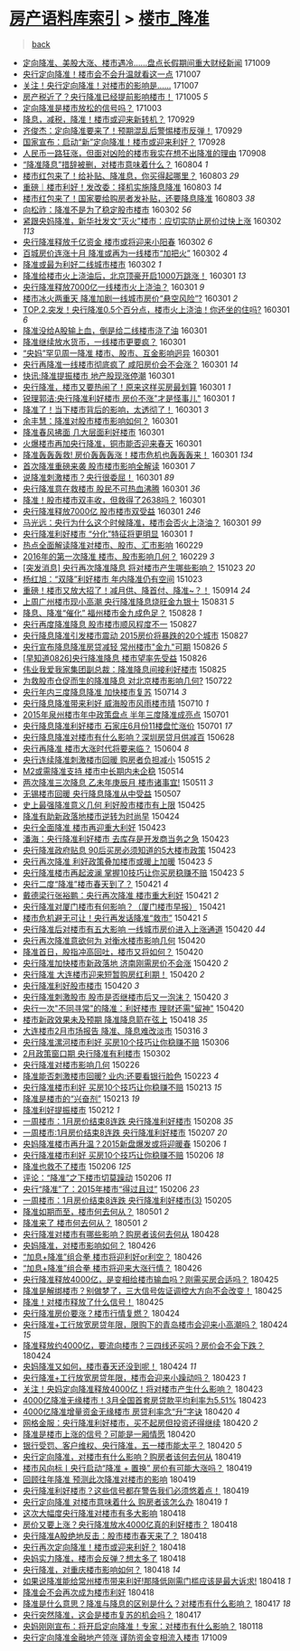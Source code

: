 [房产语料库索引](../../README.md)  > [楼市_降准](楼市_降准.md)
====
> [back](../README.md)

- [定向降准、美股大涨、楼市遇冷……盘点长假期间重大财经新闻](http://jkwz.applinzi.com/ittc/7022444795484701713.html#%E5%AE%9A%E5%90%91%E9%99%8D%E5%87%86%E3%80%81%E7%BE%8E%E8%82%A1%E5%A4%A7%E6%B6%A8%E3%80%81%E6%A5%BC%E5%B8%82%E9%81%87%E5%86%B7%E2%80%A6%E2%80%A6%E7%9B%98%E7%82%B9%E9%95%BF%E5%81%87%E6%9C%9F%E9%97%B4%E9%87%8D%E5%A4%A7%E8%B4%A2%E7%BB%8F%E6%96%B0%E9%97%BB) 171009  
- [央行定向降准！楼市会不会升温就看这一点](http://jkwz.applinzi.com/ittc/7021733060993877009.html#%E5%A4%AE%E8%A1%8C%E5%AE%9A%E5%90%91%E9%99%8D%E5%87%86%EF%BC%81%E6%A5%BC%E5%B8%82%E4%BC%9A%E4%B8%8D%E4%BC%9A%E5%8D%87%E6%B8%A9%E5%B0%B1%E7%9C%8B%E8%BF%99%E4%B8%80%E7%82%B9) 171007  
- [关注！央行定向降准！对楼市的影响是……](http://jkwz.applinzi.com/ittc/7021709128609825809.html#%E5%85%B3%E6%B3%A8%EF%BC%81%E5%A4%AE%E8%A1%8C%E5%AE%9A%E5%90%91%E9%99%8D%E5%87%86%EF%BC%81%E5%AF%B9%E6%A5%BC%E5%B8%82%E7%9A%84%E5%BD%B1%E5%93%8D%E6%98%AF%E2%80%A6%E2%80%A6) 171007  
- [房产税近了？央行降准已经提前影响楼市！](http://jkwz.applinzi.com/ittc/7020864317820503056.html#%E6%88%BF%E4%BA%A7%E7%A8%8E%E8%BF%91%E4%BA%86%EF%BC%9F%E5%A4%AE%E8%A1%8C%E9%99%8D%E5%87%86%E5%B7%B2%E7%BB%8F%E6%8F%90%E5%89%8D%E5%BD%B1%E5%93%8D%E6%A5%BC%E5%B8%82%EF%BC%81) 171005 *5* 
- [定向降准是楼市放松的信号吗？](http://jkwz.applinzi.com/ittc/7020003332503110672.html#%E5%AE%9A%E5%90%91%E9%99%8D%E5%87%86%E6%98%AF%E6%A5%BC%E5%B8%82%E6%94%BE%E6%9D%BE%E7%9A%84%E4%BF%A1%E5%8F%B7%E5%90%97%EF%BC%9F) 171003  
- [降息，减税，降准！楼市或迎来新转机？](http://jkwz.applinzi.com/ittc/7018707842041906193.html#%E9%99%8D%E6%81%AF%EF%BC%8C%E5%87%8F%E7%A8%8E%EF%BC%8C%E9%99%8D%E5%87%86%EF%BC%81%E6%A5%BC%E5%B8%82%E6%88%96%E8%BF%8E%E6%9D%A5%E6%96%B0%E8%BD%AC%E6%9C%BA%EF%BC%9F) 170929  
- [齐俊杰：定向降准要来了！预期混乱后警惕楼市反弹！](http://jkwz.applinzi.com/ittc/7018662880310985744.html#%E9%BD%90%E4%BF%8A%E6%9D%B0%EF%BC%9A%E5%AE%9A%E5%90%91%E9%99%8D%E5%87%86%E8%A6%81%E6%9D%A5%E4%BA%86%EF%BC%81%E9%A2%84%E6%9C%9F%E6%B7%B7%E4%B9%B1%E5%90%8E%E8%AD%A6%E6%83%95%E6%A5%BC%E5%B8%82%E5%8F%8D%E5%BC%B9%EF%BC%81) 170929  
- [国家宣布：启动“新”定向降准！楼市或迎来利好？](http://jkwz.applinzi.com/ittc/7018471317236614161.html#%E5%9B%BD%E5%AE%B6%E5%AE%A3%E5%B8%83%EF%BC%9A%E5%90%AF%E5%8A%A8%E2%80%9C%E6%96%B0%E2%80%9D%E5%AE%9A%E5%90%91%E9%99%8D%E5%87%86%EF%BC%81%E6%A5%BC%E5%B8%82%E6%88%96%E8%BF%8E%E6%9D%A5%E5%88%A9%E5%A5%BD%EF%BC%9F) 170928  
- [人民币一路狂涨，但面对凶险的楼市我实在想不出降准的理由](http://jkwz.applinzi.com/ittc/7010752842397385488.html#%E4%BA%BA%E6%B0%91%E5%B8%81%E4%B8%80%E8%B7%AF%E7%8B%82%E6%B6%A8%EF%BC%8C%E4%BD%86%E9%9D%A2%E5%AF%B9%E5%87%B6%E9%99%A9%E7%9A%84%E6%A5%BC%E5%B8%82%E6%88%91%E5%AE%9E%E5%9C%A8%E6%83%B3%E4%B8%8D%E5%87%BA%E9%99%8D%E5%87%86%E7%9A%84%E7%90%86%E7%94%B1) 170908  
- [“降准降息”措辞被删，对楼市意味着什么？](http://jkwz.applinzi.com/ittc/6862564082460394501.html#%E2%80%9C%E9%99%8D%E5%87%86%E9%99%8D%E6%81%AF%E2%80%9D%E6%8E%AA%E8%BE%9E%E8%A2%AB%E5%88%A0%EF%BC%8C%E5%AF%B9%E6%A5%BC%E5%B8%82%E6%84%8F%E5%91%B3%E7%9D%80%E4%BB%80%E4%B9%88%EF%BC%9F) 160804 *1* 
- [楼市红包来了！给补贴、降准息，你买得起哪里？](http://jkwz.applinzi.com/ittc/6862178020160439301.html#%E6%A5%BC%E5%B8%82%E7%BA%A2%E5%8C%85%E6%9D%A5%E4%BA%86%EF%BC%81%E7%BB%99%E8%A1%A5%E8%B4%B4%E3%80%81%E9%99%8D%E5%87%86%E6%81%AF%EF%BC%8C%E4%BD%A0%E4%B9%B0%E5%BE%97%E8%B5%B7%E5%93%AA%E9%87%8C%EF%BC%9F) 160803 *29* 
- [重磅｜楼市利好！发改委：择机实施降息降准](http://jkwz.applinzi.com/ittc/6862118018662007813.html#%E9%87%8D%E7%A3%85%EF%BD%9C%E6%A5%BC%E5%B8%82%E5%88%A9%E5%A5%BD%EF%BC%81%E5%8F%91%E6%94%B9%E5%A7%94%EF%BC%9A%E6%8B%A9%E6%9C%BA%E5%AE%9E%E6%96%BD%E9%99%8D%E6%81%AF%E9%99%8D%E5%87%86) 160803 *14* 
- [楼市红包来了！国家要给购房者发补贴，还要降息降准](http://jkwz.applinzi.com/ittc/6862094230222275588.html#%E6%A5%BC%E5%B8%82%E7%BA%A2%E5%8C%85%E6%9D%A5%E4%BA%86%EF%BC%81%E5%9B%BD%E5%AE%B6%E8%A6%81%E7%BB%99%E8%B4%AD%E6%88%BF%E8%80%85%E5%8F%91%E8%A1%A5%E8%B4%B4%EF%BC%8C%E8%BF%98%E8%A6%81%E9%99%8D%E6%81%AF%E9%99%8D%E5%87%86) 160803 *38* 
- [向松祚：降准不是为了稳定股市楼市](http://jkwz.applinzi.com/ittc/6805106455728358404.html#%E5%90%91%E6%9D%BE%E7%A5%9A%EF%BC%9A%E9%99%8D%E5%87%86%E4%B8%8D%E6%98%AF%E4%B8%BA%E4%BA%86%E7%A8%B3%E5%AE%9A%E8%82%A1%E5%B8%82%E6%A5%BC%E5%B8%82) 160302 *56* 
- [紧跟央妈降准，新华社发文“灭火”楼市：应切实防止房价过快上涨](http://jkwz.applinzi.com/ittc/6805023393170588676.html#%E7%B4%A7%E8%B7%9F%E5%A4%AE%E5%A6%88%E9%99%8D%E5%87%86%EF%BC%8C%E6%96%B0%E5%8D%8E%E7%A4%BE%E5%8F%91%E6%96%87%E2%80%9C%E7%81%AD%E7%81%AB%E2%80%9D%E6%A5%BC%E5%B8%82%EF%BC%9A%E5%BA%94%E5%88%87%E5%AE%9E%E9%98%B2%E6%AD%A2%E6%88%BF%E4%BB%B7%E8%BF%87%E5%BF%AB%E4%B8%8A%E6%B6%A8) 160302 *113* 
- [央行降准释放千亿资金 楼市或将迎来小阳春](http://jkwz.applinzi.com/ittc/6804927107335455748.html#%E5%A4%AE%E8%A1%8C%E9%99%8D%E5%87%86%E9%87%8A%E6%94%BE%E5%8D%83%E4%BA%BF%E8%B5%84%E9%87%91+%E6%A5%BC%E5%B8%82%E6%88%96%E5%B0%86%E8%BF%8E%E6%9D%A5%E5%B0%8F%E9%98%B3%E6%98%A5) 160302 *6* 
- [百城房价连涨十月 降准或再为一线楼市“加把火”](http://jkwz.applinzi.com/ittc/6804899943466664965.html#%E7%99%BE%E5%9F%8E%E6%88%BF%E4%BB%B7%E8%BF%9E%E6%B6%A8%E5%8D%81%E6%9C%88+%E9%99%8D%E5%87%86%E6%88%96%E5%86%8D%E4%B8%BA%E4%B8%80%E7%BA%BF%E6%A5%BC%E5%B8%82%E2%80%9C%E5%8A%A0%E6%8A%8A%E7%81%AB%E2%80%9D) 160302 *4* 
- [降准或最为利好二线城市楼市](http://jkwz.applinzi.com/ittc/6804851775840453636.html#%E9%99%8D%E5%87%86%E6%88%96%E6%9C%80%E4%B8%BA%E5%88%A9%E5%A5%BD%E4%BA%8C%E7%BA%BF%E5%9F%8E%E5%B8%82%E6%A5%BC%E5%B8%82) 160302 *1* 
- [降准给楼市火上浇油后，北京顶豪开启1000万跳涨！](http://jkwz.applinzi.com/ittc/6804749180773860357.html#%E9%99%8D%E5%87%86%E7%BB%99%E6%A5%BC%E5%B8%82%E7%81%AB%E4%B8%8A%E6%B5%87%E6%B2%B9%E5%90%8E%EF%BC%8C%E5%8C%97%E4%BA%AC%E9%A1%B6%E8%B1%AA%E5%BC%80%E5%90%AF1000%E4%B8%87%E8%B7%B3%E6%B6%A8%EF%BC%81) 160301 *13* 
- [央行降准释放7000亿一线楼市火上浇油？](http://jkwz.applinzi.com/ittc/6804696723742000133.html#%E5%A4%AE%E8%A1%8C%E9%99%8D%E5%87%86%E9%87%8A%E6%94%BE7000%E4%BA%BF%E4%B8%80%E7%BA%BF%E6%A5%BC%E5%B8%82%E7%81%AB%E4%B8%8A%E6%B5%87%E6%B2%B9%EF%BC%9F) 160301 *9* 
- [楼市冰火两重天 降准加剧一线城市房价“悬空风险”?](http://jkwz.applinzi.com/ittc/6804669786336265221.html#%E6%A5%BC%E5%B8%82%E5%86%B0%E7%81%AB%E4%B8%A4%E9%87%8D%E5%A4%A9+%E9%99%8D%E5%87%86%E5%8A%A0%E5%89%A7%E4%B8%80%E7%BA%BF%E5%9F%8E%E5%B8%82%E6%88%BF%E4%BB%B7%E2%80%9C%E6%82%AC%E7%A9%BA%E9%A3%8E%E9%99%A9%E2%80%9D%3F) 160301 *2* 
- [TOP.2.突发！央行降准0.5个百分点，楼市火上浇油！你还坐的住吗?](http://jkwz.applinzi.com/ittc/6804666900437009412.html#TOP.2.%E7%AA%81%E5%8F%91%EF%BC%81%E5%A4%AE%E8%A1%8C%E9%99%8D%E5%87%860.5%E4%B8%AA%E7%99%BE%E5%88%86%E7%82%B9%EF%BC%8C%E6%A5%BC%E5%B8%82%E7%81%AB%E4%B8%8A%E6%B5%87%E6%B2%B9%EF%BC%81%E4%BD%A0%E8%BF%98%E5%9D%90%E7%9A%84%E4%BD%8F%E5%90%97%3F) 160301 *6* 
- [降准没给A股输上血，倒是给二线楼市浇了油](http://jkwz.applinzi.com/ittc/6804644958283760644.html#%E9%99%8D%E5%87%86%E6%B2%A1%E7%BB%99A%E8%82%A1%E8%BE%93%E4%B8%8A%E8%A1%80%EF%BC%8C%E5%80%92%E6%98%AF%E7%BB%99%E4%BA%8C%E7%BA%BF%E6%A5%BC%E5%B8%82%E6%B5%87%E4%BA%86%E6%B2%B9) 160301  
- [降准继续放水货币，一线楼市更要疯？](http://jkwz.applinzi.com/ittc/6804635757226492933.html#%E9%99%8D%E5%87%86%E7%BB%A7%E7%BB%AD%E6%94%BE%E6%B0%B4%E8%B4%A7%E5%B8%81%EF%BC%8C%E4%B8%80%E7%BA%BF%E6%A5%BC%E5%B8%82%E6%9B%B4%E8%A6%81%E7%96%AF%EF%BC%9F) 160301  
- [“央妈”罕见周一降准  楼市、股市、互金影响迥异](http://jkwz.applinzi.com/ittc/6804614739841778692.html#%E2%80%9C%E5%A4%AE%E5%A6%88%E2%80%9D%E7%BD%95%E8%A7%81%E5%91%A8%E4%B8%80%E9%99%8D%E5%87%86++%E6%A5%BC%E5%B8%82%E3%80%81%E8%82%A1%E5%B8%82%E3%80%81%E4%BA%92%E9%87%91%E5%BD%B1%E5%93%8D%E8%BF%A5%E5%BC%82) 160301  
- [央行再降准一线楼市彻底疯了 咸阳房价会不会涨？](http://jkwz.applinzi.com/ittc/6804595228224783365.html#%E5%A4%AE%E8%A1%8C%E5%86%8D%E9%99%8D%E5%87%86%E4%B8%80%E7%BA%BF%E6%A5%BC%E5%B8%82%E5%BD%BB%E5%BA%95%E7%96%AF%E4%BA%86+%E5%92%B8%E9%98%B3%E6%88%BF%E4%BB%B7%E4%BC%9A%E4%B8%8D%E4%BC%9A%E6%B6%A8%EF%BC%9F) 160301 *14* 
- [快讯:降准提振楼市 地产股现涨停潮](http://jkwz.applinzi.com/ittc/6804590533800363013.html#%E5%BF%AB%E8%AE%AF%3A%E9%99%8D%E5%87%86%E6%8F%90%E6%8C%AF%E6%A5%BC%E5%B8%82+%E5%9C%B0%E4%BA%A7%E8%82%A1%E7%8E%B0%E6%B6%A8%E5%81%9C%E6%BD%AE) 160301  
- [央行降准，楼市又要热闹了！原来这样买房最划算](http://jkwz.applinzi.com/ittc/6804581521981703173.html#%E5%A4%AE%E8%A1%8C%E9%99%8D%E5%87%86%EF%BC%8C%E6%A5%BC%E5%B8%82%E5%8F%88%E8%A6%81%E7%83%AD%E9%97%B9%E4%BA%86%EF%BC%81%E5%8E%9F%E6%9D%A5%E8%BF%99%E6%A0%B7%E4%B9%B0%E6%88%BF%E6%9C%80%E5%88%92%E7%AE%97) 160301 *1* 
- [锐理郭洁:央行降准利好楼市 房价不涨&quot;才是怪事儿&quot;](http://jkwz.applinzi.com/ittc/6804567162299614212.html#%E9%94%90%E7%90%86%E9%83%AD%E6%B4%81%3A%E5%A4%AE%E8%A1%8C%E9%99%8D%E5%87%86%E5%88%A9%E5%A5%BD%E6%A5%BC%E5%B8%82+%E6%88%BF%E4%BB%B7%E4%B8%8D%E6%B6%A8%26quot%3B%E6%89%8D%E6%98%AF%E6%80%AA%E4%BA%8B%E5%84%BF%26quot%3B) 160301 *1* 
- [降准了！当下楼市背后的影响，太透彻了！](http://jkwz.applinzi.com/ittc/6804566755968025604.html#%E9%99%8D%E5%87%86%E4%BA%86%EF%BC%81%E5%BD%93%E4%B8%8B%E6%A5%BC%E5%B8%82%E8%83%8C%E5%90%8E%E7%9A%84%E5%BD%B1%E5%93%8D%EF%BC%8C%E5%A4%AA%E9%80%8F%E5%BD%BB%E4%BA%86%EF%BC%81) 160301 *3* 
- [余丰慧：降准对股市楼市影响如何？](http://jkwz.applinzi.com/ittc/6804559831469917189.html#%E4%BD%99%E4%B8%B0%E6%85%A7%EF%BC%9A%E9%99%8D%E5%87%86%E5%AF%B9%E8%82%A1%E5%B8%82%E6%A5%BC%E5%B8%82%E5%BD%B1%E5%93%8D%E5%A6%82%E4%BD%95%EF%BC%9F) 160301  
- [降准春风拂面 几大层面利好楼市](http://jkwz.applinzi.com/ittc/6804560350619894788.html#%E9%99%8D%E5%87%86%E6%98%A5%E9%A3%8E%E6%8B%82%E9%9D%A2+%E5%87%A0%E5%A4%A7%E5%B1%82%E9%9D%A2%E5%88%A9%E5%A5%BD%E6%A5%BC%E5%B8%82) 160301  
- [火爆楼市再加央行降准，铜市能否迎来春天](http://jkwz.applinzi.com/ittc/6804547217952080900.html#%E7%81%AB%E7%88%86%E6%A5%BC%E5%B8%82%E5%86%8D%E5%8A%A0%E5%A4%AE%E8%A1%8C%E9%99%8D%E5%87%86%EF%BC%8C%E9%93%9C%E5%B8%82%E8%83%BD%E5%90%A6%E8%BF%8E%E6%9D%A5%E6%98%A5%E5%A4%A9) 160301  
- [降准轰轰轰救! 房价轰轰轰涨！楼市危机也轰轰轰来！](http://jkwz.applinzi.com/ittc/6804546754250802180.html#%E9%99%8D%E5%87%86%E8%BD%B0%E8%BD%B0%E8%BD%B0%E6%95%91%21+%E6%88%BF%E4%BB%B7%E8%BD%B0%E8%BD%B0%E8%BD%B0%E6%B6%A8%EF%BC%81%E6%A5%BC%E5%B8%82%E5%8D%B1%E6%9C%BA%E4%B9%9F%E8%BD%B0%E8%BD%B0%E8%BD%B0%E6%9D%A5%EF%BC%81) 160301 *134* 
- [首次降准重磅来袭 股市楼市影响全解读](http://jkwz.applinzi.com/ittc/6804534459286160389.html#%E9%A6%96%E6%AC%A1%E9%99%8D%E5%87%86%E9%87%8D%E7%A3%85%E6%9D%A5%E8%A2%AD+%E8%82%A1%E5%B8%82%E6%A5%BC%E5%B8%82%E5%BD%B1%E5%93%8D%E5%85%A8%E8%A7%A3%E8%AF%BB) 160301 *7* 
- [说降准刺激楼市？央行很委屈！](http://jkwz.applinzi.com/ittc/6804530030851916804.html#%E8%AF%B4%E9%99%8D%E5%87%86%E5%88%BA%E6%BF%80%E6%A5%BC%E5%B8%82%EF%BC%9F%E5%A4%AE%E8%A1%8C%E5%BE%88%E5%A7%94%E5%B1%88%EF%BC%81) 160301 *89* 
- [央行降准意在救楼市 股民不可热血沸腾](http://jkwz.applinzi.com/ittc/6804521432365138948.html#%E5%A4%AE%E8%A1%8C%E9%99%8D%E5%87%86%E6%84%8F%E5%9C%A8%E6%95%91%E6%A5%BC%E5%B8%82+%E8%82%A1%E6%B0%91%E4%B8%8D%E5%8F%AF%E7%83%AD%E8%A1%80%E6%B2%B8%E8%85%BE) 160301 *36* 
- [降准！股市楼市双丰收，但救得了2638吗？](http://jkwz.applinzi.com/ittc/6804517335285105669.html#%E9%99%8D%E5%87%86%EF%BC%81%E8%82%A1%E5%B8%82%E6%A5%BC%E5%B8%82%E5%8F%8C%E4%B8%B0%E6%94%B6%EF%BC%8C%E4%BD%86%E6%95%91%E5%BE%97%E4%BA%862638%E5%90%97%EF%BC%9F) 160301  
- [央行降准释放7000亿 股市楼市双受益](http://jkwz.applinzi.com/ittc/6804420228733731844.html#%E5%A4%AE%E8%A1%8C%E9%99%8D%E5%87%86%E9%87%8A%E6%94%BE7000%E4%BA%BF+%E8%82%A1%E5%B8%82%E6%A5%BC%E5%B8%82%E5%8F%8C%E5%8F%97%E7%9B%8A) 160301 *246* 
- [马光远：央行为什么这个时候降准，楼市会否火上浇油？](http://jkwz.applinzi.com/ittc/6804504537138201604.html#%E9%A9%AC%E5%85%89%E8%BF%9C%EF%BC%9A%E5%A4%AE%E8%A1%8C%E4%B8%BA%E4%BB%80%E4%B9%88%E8%BF%99%E4%B8%AA%E6%97%B6%E5%80%99%E9%99%8D%E5%87%86%EF%BC%8C%E6%A5%BC%E5%B8%82%E4%BC%9A%E5%90%A6%E7%81%AB%E4%B8%8A%E6%B5%87%E6%B2%B9%EF%BC%9F) 160301 *99* 
- [央行降准利好楼市 “分化”特征将更明显](http://jkwz.applinzi.com/ittc/6804490286864532484.html#%E5%A4%AE%E8%A1%8C%E9%99%8D%E5%87%86%E5%88%A9%E5%A5%BD%E6%A5%BC%E5%B8%82+%E2%80%9C%E5%88%86%E5%8C%96%E2%80%9D%E7%89%B9%E5%BE%81%E5%B0%86%E6%9B%B4%E6%98%8E%E6%98%BE) 160301 *1* 
- [热点全面解读降准对楼市、股市、汇市影响](http://jkwz.applinzi.com/ittc/6804370096298394629.html#%E7%83%AD%E7%82%B9%E5%85%A8%E9%9D%A2%E8%A7%A3%E8%AF%BB%E9%99%8D%E5%87%86%E5%AF%B9%E6%A5%BC%E5%B8%82%E3%80%81%E8%82%A1%E5%B8%82%E3%80%81%E6%B1%87%E5%B8%82%E5%BD%B1%E5%93%8D) 160229  
- [2016年的第一次降准 楼市、股市影响几何？](http://jkwz.applinzi.com/ittc/6804322951331578884.html#2016%E5%B9%B4%E7%9A%84%E7%AC%AC%E4%B8%80%E6%AC%A1%E9%99%8D%E5%87%86+%E6%A5%BC%E5%B8%82%E3%80%81%E8%82%A1%E5%B8%82%E5%BD%B1%E5%93%8D%E5%87%A0%E4%BD%95%EF%BC%9F) 160229 *3* 
- [[突发消息] 央行再次降准降息  将对楼市产生哪些影响？](http://jkwz.applinzi.com/ittc/6756491192130012165.html#%5B%E7%AA%81%E5%8F%91%E6%B6%88%E6%81%AF%5D+%E5%A4%AE%E8%A1%8C%E5%86%8D%E6%AC%A1%E9%99%8D%E5%87%86%E9%99%8D%E6%81%AF++%E5%B0%86%E5%AF%B9%E6%A5%BC%E5%B8%82%E4%BA%A7%E7%94%9F%E5%93%AA%E4%BA%9B%E5%BD%B1%E5%93%8D%EF%BC%9F) 151023 *20* 
- [杨红旭：“双降”利好楼市 年内降准仍有空间](http://jkwz.applinzi.com/ittc/6756463614145397765.html#%E6%9D%A8%E7%BA%A2%E6%97%AD%EF%BC%9A%E2%80%9C%E5%8F%8C%E9%99%8D%E2%80%9D%E5%88%A9%E5%A5%BD%E6%A5%BC%E5%B8%82+%E5%B9%B4%E5%86%85%E9%99%8D%E5%87%86%E4%BB%8D%E6%9C%89%E7%A9%BA%E9%97%B4) 151023  
- [重磅！楼市又放大招了！减月供、降首付、降准~？！](http://jkwz.applinzi.com/ittc/6741862576468722692.html#%E9%87%8D%E7%A3%85%EF%BC%81%E6%A5%BC%E5%B8%82%E5%8F%88%E6%94%BE%E5%A4%A7%E6%8B%9B%E4%BA%86%EF%BC%81%E5%87%8F%E6%9C%88%E4%BE%9B%E3%80%81%E9%99%8D%E9%A6%96%E4%BB%98%E3%80%81%E9%99%8D%E5%87%86%7E%EF%BC%9F%EF%BC%81) 150914 *24* 
- [上周广州楼市现小高潮 央行降准降息烧旺金九银十](http://jkwz.applinzi.com/ittc/6736732328229716996.html#%E4%B8%8A%E5%91%A8%E5%B9%BF%E5%B7%9E%E6%A5%BC%E5%B8%82%E7%8E%B0%E5%B0%8F%E9%AB%98%E6%BD%AE+%E5%A4%AE%E8%A1%8C%E9%99%8D%E5%87%86%E9%99%8D%E6%81%AF%E7%83%A7%E6%97%BA%E9%87%91%E4%B9%9D%E9%93%B6%E5%8D%81) 150831 *5* 
- [降息、降准“催化” 福州楼市金九成色足？](http://jkwz.applinzi.com/ittc/6735536489075606533.html#%E9%99%8D%E6%81%AF%E3%80%81%E9%99%8D%E5%87%86%E2%80%9C%E5%82%AC%E5%8C%96%E2%80%9D+%E7%A6%8F%E5%B7%9E%E6%A5%BC%E5%B8%82%E9%87%91%E4%B9%9D%E6%88%90%E8%89%B2%E8%B6%B3%EF%BC%9F) 150828 *1* 
- [央行再度降准降息 股市楼市顺风程度不一](http://jkwz.applinzi.com/ittc/6735067989746566148.html#%E5%A4%AE%E8%A1%8C%E5%86%8D%E5%BA%A6%E9%99%8D%E5%87%86%E9%99%8D%E6%81%AF+%E8%82%A1%E5%B8%82%E6%A5%BC%E5%B8%82%E9%A1%BA%E9%A3%8E%E7%A8%8B%E5%BA%A6%E4%B8%8D%E4%B8%80) 150827  
- [央行降息降准引发楼市震动 2015房价将暴跌的20个城市](http://jkwz.applinzi.com/ittc/6735013091475719173.html#%E5%A4%AE%E8%A1%8C%E9%99%8D%E6%81%AF%E9%99%8D%E5%87%86%E5%BC%95%E5%8F%91%E6%A5%BC%E5%B8%82%E9%9C%87%E5%8A%A8+2015%E6%88%BF%E4%BB%B7%E5%B0%86%E6%9A%B4%E8%B7%8C%E7%9A%8420%E4%B8%AA%E5%9F%8E%E5%B8%82) 150827  
- [央行宣布降息降准房贷减轻 常州楼市&quot;金九&quot;可期](http://jkwz.applinzi.com/ittc/6734769820232958980.html#%E5%A4%AE%E8%A1%8C%E5%AE%A3%E5%B8%83%E9%99%8D%E6%81%AF%E9%99%8D%E5%87%86%E6%88%BF%E8%B4%B7%E5%87%8F%E8%BD%BB+%E5%B8%B8%E5%B7%9E%E6%A5%BC%E5%B8%82%26quot%3B%E9%87%91%E4%B9%9D%26quot%3B%E5%8F%AF%E6%9C%9F) 150826 *5* 
- [[早知道0826]央行降准降息 楼市望率先受益](http://jkwz.applinzi.com/ittc/6734767921857020932.html#%5B%E6%97%A9%E7%9F%A5%E9%81%930826%5D%E5%A4%AE%E8%A1%8C%E9%99%8D%E5%87%86%E9%99%8D%E6%81%AF+%E6%A5%BC%E5%B8%82%E6%9C%9B%E7%8E%87%E5%85%88%E5%8F%97%E7%9B%8A) 150826  
- [伟业我爱我家集团副总裁：降准降息间接利好楼市](http://jkwz.applinzi.com/ittc/6734560363266524164.html#%E4%BC%9F%E4%B8%9A%E6%88%91%E7%88%B1%E6%88%91%E5%AE%B6%E9%9B%86%E5%9B%A2%E5%89%AF%E6%80%BB%E8%A3%81%EF%BC%9A%E9%99%8D%E5%87%86%E9%99%8D%E6%81%AF%E9%97%B4%E6%8E%A5%E5%88%A9%E5%A5%BD%E6%A5%BC%E5%B8%82) 150825  
- [为救股市仓促而生的降准降息 对北京楼市影响几何?](http://jkwz.applinzi.com/ittc/547650614967848752.html#%E4%B8%BA%E6%95%91%E8%82%A1%E5%B8%82%E4%BB%93%E4%BF%83%E8%80%8C%E7%94%9F%E7%9A%84%E9%99%8D%E5%87%86%E9%99%8D%E6%81%AF+%E5%AF%B9%E5%8C%97%E4%BA%AC%E6%A5%BC%E5%B8%82%E5%BD%B1%E5%93%8D%E5%87%A0%E4%BD%95%3F) 150722  
- [央行年内三度降息降准 加快楼市复苏](http://jkwz.applinzi.com/ittc/547650614964157136.html#%E5%A4%AE%E8%A1%8C%E5%B9%B4%E5%86%85%E4%B8%89%E5%BA%A6%E9%99%8D%E6%81%AF%E9%99%8D%E5%87%86+%E5%8A%A0%E5%BF%AB%E6%A5%BC%E5%B8%82%E5%A4%8D%E8%8B%8F) 150714 *3* 
- [央行降息降准带来利好 威海股市风雨楼市晴](http://jkwz.applinzi.com/ittc/547650614971894806.html#%E5%A4%AE%E8%A1%8C%E9%99%8D%E6%81%AF%E9%99%8D%E5%87%86%E5%B8%A6%E6%9D%A5%E5%88%A9%E5%A5%BD+%E5%A8%81%E6%B5%B7%E8%82%A1%E5%B8%82%E9%A3%8E%E9%9B%A8%E6%A5%BC%E5%B8%82%E6%99%B4) 150710 *1* 
- [2015年泉州楼市年中政策盘点 半年三度降准成亮点](http://jkwz.applinzi.com/ittc/547650611417948336.html#2015%E5%B9%B4%E6%B3%89%E5%B7%9E%E6%A5%BC%E5%B8%82%E5%B9%B4%E4%B8%AD%E6%94%BF%E7%AD%96%E7%9B%98%E7%82%B9+%E5%8D%8A%E5%B9%B4%E4%B8%89%E5%BA%A6%E9%99%8D%E5%87%86%E6%88%90%E4%BA%AE%E7%82%B9) 150701  
- [央行降息降准利好楼市 石家庄6月份11楼盘忙涨价](http://jkwz.applinzi.com/ittc/547650611416019784.html#%E5%A4%AE%E8%A1%8C%E9%99%8D%E6%81%AF%E9%99%8D%E5%87%86%E5%88%A9%E5%A5%BD%E6%A5%BC%E5%B8%82+%E7%9F%B3%E5%AE%B6%E5%BA%846%E6%9C%88%E4%BB%BD11%E6%A5%BC%E7%9B%98%E5%BF%99%E6%B6%A8%E4%BB%B7) 150701 *17* 
- [央行降息降准对楼市有什么影响？深圳房贷月供减百](http://jkwz.applinzi.com/ittc/547650611424558189.html#%E5%A4%AE%E8%A1%8C%E9%99%8D%E6%81%AF%E9%99%8D%E5%87%86%E5%AF%B9%E6%A5%BC%E5%B8%82%E6%9C%89%E4%BB%80%E4%B9%88%E5%BD%B1%E5%93%8D%EF%BC%9F%E6%B7%B1%E5%9C%B3%E6%88%BF%E8%B4%B7%E6%9C%88%E4%BE%9B%E5%87%8F%E7%99%BE) 150628  
- [央行再降准 楼市大涨时代将要来临？](http://jkwz.applinzi.com/ittc/547650611418290245.html#%E5%A4%AE%E8%A1%8C%E5%86%8D%E9%99%8D%E5%87%86+%E6%A5%BC%E5%B8%82%E5%A4%A7%E6%B6%A8%E6%97%B6%E4%BB%A3%E5%B0%86%E8%A6%81%E6%9D%A5%E4%B8%B4%EF%BC%9F) 150604 *8* 
- [央行连续降准刺激楼市回暖 购房者负担减小](http://jkwz.applinzi.com/ittc/547650611414661205.html#%E5%A4%AE%E8%A1%8C%E8%BF%9E%E7%BB%AD%E9%99%8D%E5%87%86%E5%88%BA%E6%BF%80%E6%A5%BC%E5%B8%82%E5%9B%9E%E6%9A%96+%E8%B4%AD%E6%88%BF%E8%80%85%E8%B4%9F%E6%8B%85%E5%87%8F%E5%B0%8F) 150515 *2* 
- [M2或需降准支持 楼市中长期内未企稳](http://jkwz.applinzi.com/ittc/547650611410019104.html#M2%E6%88%96%E9%9C%80%E9%99%8D%E5%87%86%E6%94%AF%E6%8C%81+%E6%A5%BC%E5%B8%82%E4%B8%AD%E9%95%BF%E6%9C%9F%E5%86%85%E6%9C%AA%E4%BC%81%E7%A8%B3) 150514  
- [两次降准三次降息 乙未年庚辰月 楼市诸事宜!](http://jkwz.applinzi.com/ittc/547650611412589379.html#%E4%B8%A4%E6%AC%A1%E9%99%8D%E5%87%86%E4%B8%89%E6%AC%A1%E9%99%8D%E6%81%AF+%E4%B9%99%E6%9C%AA%E5%B9%B4%E5%BA%9A%E8%BE%B0%E6%9C%88+%E6%A5%BC%E5%B8%82%E8%AF%B8%E4%BA%8B%E5%AE%9C%21) 150511 *3* 
- [无锡楼市回暖 央行降息降准从中受益](http://jkwz.applinzi.com/ittc/547650611408444410.html#%E6%97%A0%E9%94%A1%E6%A5%BC%E5%B8%82%E5%9B%9E%E6%9A%96+%E5%A4%AE%E8%A1%8C%E9%99%8D%E6%81%AF%E9%99%8D%E5%87%86%E4%BB%8E%E4%B8%AD%E5%8F%97%E7%9B%8A) 150507  
- [史上最强降准意义几何 利好股市楼市有上限](http://jkwz.applinzi.com/ittc/547650611409019433.html#%E5%8F%B2%E4%B8%8A%E6%9C%80%E5%BC%BA%E9%99%8D%E5%87%86%E6%84%8F%E4%B9%89%E5%87%A0%E4%BD%95+%E5%88%A9%E5%A5%BD%E8%82%A1%E5%B8%82%E6%A5%BC%E5%B8%82%E6%9C%89%E4%B8%8A%E9%99%90) 150425  
- [降准有助新政落地楼市逆转为时尚早](http://jkwz.applinzi.com/ittc/547650611406873715.html#%E9%99%8D%E5%87%86%E6%9C%89%E5%8A%A9%E6%96%B0%E6%94%BF%E8%90%BD%E5%9C%B0%E6%A5%BC%E5%B8%82%E9%80%86%E8%BD%AC%E4%B8%BA%E6%97%B6%E5%B0%9A%E6%97%A9) 150424  
- [央行全面降准 楼市再迎重大利好](http://jkwz.applinzi.com/ittc/547650611409502859.html#%E5%A4%AE%E8%A1%8C%E5%85%A8%E9%9D%A2%E9%99%8D%E5%87%86+%E6%A5%BC%E5%B8%82%E5%86%8D%E8%BF%8E%E9%87%8D%E5%A4%A7%E5%88%A9%E5%A5%BD) 150423  
- [潘海：央行降准利好楼市 去库存是开发商当务之急](http://jkwz.applinzi.com/ittc/547650611407431257.html#%E6%BD%98%E6%B5%B7%EF%BC%9A%E5%A4%AE%E8%A1%8C%E9%99%8D%E5%87%86%E5%88%A9%E5%A5%BD%E6%A5%BC%E5%B8%82+%E5%8E%BB%E5%BA%93%E5%AD%98%E6%98%AF%E5%BC%80%E5%8F%91%E5%95%86%E5%BD%93%E5%8A%A1%E4%B9%8B%E6%80%A5) 150423  
- [央行降准政府贴息 90后买房必须知道的5大楼市政策](http://jkwz.applinzi.com/ittc/547650611406217315.html#%E5%A4%AE%E8%A1%8C%E9%99%8D%E5%87%86%E6%94%BF%E5%BA%9C%E8%B4%B4%E6%81%AF+90%E5%90%8E%E4%B9%B0%E6%88%BF%E5%BF%85%E9%A1%BB%E7%9F%A5%E9%81%93%E7%9A%845%E5%A4%A7%E6%A5%BC%E5%B8%82%E6%94%BF%E7%AD%96) 150423  
- [央行再次降准 利好政策叠加楼市或暖上加暖](http://jkwz.applinzi.com/ittc/547650611409309098.html#%E5%A4%AE%E8%A1%8C%E5%86%8D%E6%AC%A1%E9%99%8D%E5%87%86+%E5%88%A9%E5%A5%BD%E6%94%BF%E7%AD%96%E5%8F%A0%E5%8A%A0%E6%A5%BC%E5%B8%82%E6%88%96%E6%9A%96%E4%B8%8A%E5%8A%A0%E6%9A%96) 150423 *5* 
- [央行降准楼市再起波澜 掌握10技巧让你买房稳赚不赔](http://jkwz.applinzi.com/ittc/547650611409308109.html#%E5%A4%AE%E8%A1%8C%E9%99%8D%E5%87%86%E6%A5%BC%E5%B8%82%E5%86%8D%E8%B5%B7%E6%B3%A2%E6%BE%9C+%E6%8E%8C%E6%8F%A110%E6%8A%80%E5%B7%A7%E8%AE%A9%E4%BD%A0%E4%B9%B0%E6%88%BF%E7%A8%B3%E8%B5%9A%E4%B8%8D%E8%B5%94) 150423 *5* 
- [央行二度“降准”楼市春天到了？](http://jkwz.applinzi.com/ittc/547650611408119057.html#%E5%A4%AE%E8%A1%8C%E4%BA%8C%E5%BA%A6%E2%80%9C%E9%99%8D%E5%87%86%E2%80%9D%E6%A5%BC%E5%B8%82%E6%98%A5%E5%A4%A9%E5%88%B0%E4%BA%86%EF%BC%9F) 150421 *4* 
- [戴德梁行张裕鹏：央行再次降准 楼市重大利好](http://jkwz.applinzi.com/ittc/547650611408107939.html#%E6%88%B4%E5%BE%B7%E6%A2%81%E8%A1%8C%E5%BC%A0%E8%A3%95%E9%B9%8F%EF%BC%9A%E5%A4%AE%E8%A1%8C%E5%86%8D%E6%AC%A1%E9%99%8D%E5%87%86+%E6%A5%BC%E5%B8%82%E9%87%8D%E5%A4%A7%E5%88%A9%E5%A5%BD) 150421 *2* 
- [央行降准对厦门楼市有何影响？（厦门楼市早报）](http://jkwz.applinzi.com/ittc/547650611406797393.html#%E5%A4%AE%E8%A1%8C%E9%99%8D%E5%87%86%E5%AF%B9%E5%8E%A6%E9%97%A8%E6%A5%BC%E5%B8%82%E6%9C%89%E4%BD%95%E5%BD%B1%E5%93%8D%EF%BC%9F%EF%BC%88%E5%8E%A6%E9%97%A8%E6%A5%BC%E5%B8%82%E6%97%A9%E6%8A%A5%EF%BC%89) 150421  
- [楼市危机避无可让！央行再发话降准“救市”](http://jkwz.applinzi.com/ittc/547650611405956454.html#%E6%A5%BC%E5%B8%82%E5%8D%B1%E6%9C%BA%E9%81%BF%E6%97%A0%E5%8F%AF%E8%AE%A9%EF%BC%81%E5%A4%AE%E8%A1%8C%E5%86%8D%E5%8F%91%E8%AF%9D%E9%99%8D%E5%87%86%E2%80%9C%E6%95%91%E5%B8%82%E2%80%9D) 150421 *5* 
- [央行降准后对楼市有五大影响 一线城市房价进入上涨通道](http://jkwz.applinzi.com/ittc/547650611403519792.html#%E5%A4%AE%E8%A1%8C%E9%99%8D%E5%87%86%E5%90%8E%E5%AF%B9%E6%A5%BC%E5%B8%82%E6%9C%89%E4%BA%94%E5%A4%A7%E5%BD%B1%E5%93%8D+%E4%B8%80%E7%BA%BF%E5%9F%8E%E5%B8%82%E6%88%BF%E4%BB%B7%E8%BF%9B%E5%85%A5%E4%B8%8A%E6%B6%A8%E9%80%9A%E9%81%93) 150420 *44* 
- [央行再次降准意欲何为 对衡水楼市影响几何](http://jkwz.applinzi.com/ittc/547650611405514340.html#%E5%A4%AE%E8%A1%8C%E5%86%8D%E6%AC%A1%E9%99%8D%E5%87%86%E6%84%8F%E6%AC%B2%E4%BD%95%E4%B8%BA+%E5%AF%B9%E8%A1%A1%E6%B0%B4%E6%A5%BC%E5%B8%82%E5%BD%B1%E5%93%8D%E5%87%A0%E4%BD%95) 150420  
- [降准首日，股指冲高回吐，楼市又将如何？](http://jkwz.applinzi.com/ittc/547650611405512580.html#%E9%99%8D%E5%87%86%E9%A6%96%E6%97%A5%EF%BC%8C%E8%82%A1%E6%8C%87%E5%86%B2%E9%AB%98%E5%9B%9E%E5%90%90%EF%BC%8C%E6%A5%BC%E5%B8%82%E5%8F%88%E5%B0%86%E5%A6%82%E4%BD%95%EF%BC%9F) 150420  
- [央行降准加快楼市新政落地 济南刚需房价不会涨](http://jkwz.applinzi.com/ittc/547650611406001086.html#%E5%A4%AE%E8%A1%8C%E9%99%8D%E5%87%86%E5%8A%A0%E5%BF%AB%E6%A5%BC%E5%B8%82%E6%96%B0%E6%94%BF%E8%90%BD%E5%9C%B0+%E6%B5%8E%E5%8D%97%E5%88%9A%E9%9C%80%E6%88%BF%E4%BB%B7%E4%B8%8D%E4%BC%9A%E6%B6%A8) 150420 *2* 
- [央行降准 大连楼市迎来短暂购房红利期！](http://jkwz.applinzi.com/ittc/547650611403895136.html#%E5%A4%AE%E8%A1%8C%E9%99%8D%E5%87%86+%E5%A4%A7%E8%BF%9E%E6%A5%BC%E5%B8%82%E8%BF%8E%E6%9D%A5%E7%9F%AD%E6%9A%82%E8%B4%AD%E6%88%BF%E7%BA%A2%E5%88%A9%E6%9C%9F%EF%BC%81) 150420 *2* 
- [央行降准利好股市楼市](http://jkwz.applinzi.com/ittc/547650611407666009.html#%E5%A4%AE%E8%A1%8C%E9%99%8D%E5%87%86%E5%88%A9%E5%A5%BD%E8%82%A1%E5%B8%82%E6%A5%BC%E5%B8%82) 150420 *3* 
- [央行降准刺激股市 股市是否继楼市后又一泡沫？](http://jkwz.applinzi.com/ittc/547650611407824907.html#%E5%A4%AE%E8%A1%8C%E9%99%8D%E5%87%86%E5%88%BA%E6%BF%80%E8%82%A1%E5%B8%82+%E8%82%A1%E5%B8%82%E6%98%AF%E5%90%A6%E7%BB%A7%E6%A5%BC%E5%B8%82%E5%90%8E%E5%8F%88%E4%B8%80%E6%B3%A1%E6%B2%AB%EF%BC%9F) 150420 *3* 
- [央行一次&quot;不同寻常&quot;的降准：利好楼市 理财还需&quot;留神&quot;](http://jkwz.applinzi.com/ittc/547650611406768355.html#%E5%A4%AE%E8%A1%8C%E4%B8%80%E6%AC%A1%26quot%3B%E4%B8%8D%E5%90%8C%E5%AF%BB%E5%B8%B8%26quot%3B%E7%9A%84%E9%99%8D%E5%87%86%EF%BC%9A%E5%88%A9%E5%A5%BD%E6%A5%BC%E5%B8%82+%E7%90%86%E8%B4%A2%E8%BF%98%E9%9C%80%26quot%3B%E7%95%99%E7%A5%9E%26quot%3B) 150420  
- [楼市新政效果未及预期 降准降息箭在弦上](http://jkwz.applinzi.com/ittc/547650611404778484.html#%E6%A5%BC%E5%B8%82%E6%96%B0%E6%94%BF%E6%95%88%E6%9E%9C%E6%9C%AA%E5%8F%8A%E9%A2%84%E6%9C%9F+%E9%99%8D%E5%87%86%E9%99%8D%E6%81%AF%E7%AE%AD%E5%9C%A8%E5%BC%A6%E4%B8%8A) 150418 *35* 
- [大连楼市2月市场报告 降准、降息难改淡市](http://jkwz.applinzi.com/ittc/547650611394361664.html#%E5%A4%A7%E8%BF%9E%E6%A5%BC%E5%B8%822%E6%9C%88%E5%B8%82%E5%9C%BA%E6%8A%A5%E5%91%8A+%E9%99%8D%E5%87%86%E3%80%81%E9%99%8D%E6%81%AF%E9%9A%BE%E6%94%B9%E6%B7%A1%E5%B8%82) 150316 *3* 
- [央行降准漯河楼市利好 买房10个技巧让你稳赚不赔](http://jkwz.applinzi.com/ittc/547650611394694952.html#%E5%A4%AE%E8%A1%8C%E9%99%8D%E5%87%86%E6%BC%AF%E6%B2%B3%E6%A5%BC%E5%B8%82%E5%88%A9%E5%A5%BD+%E4%B9%B0%E6%88%BF10%E4%B8%AA%E6%8A%80%E5%B7%A7%E8%AE%A9%E4%BD%A0%E7%A8%B3%E8%B5%9A%E4%B8%8D%E8%B5%94) 150306  
- [2月政策窗口期 央行降准有利楼市](http://jkwz.applinzi.com/ittc/547650611393733822.html#2%E6%9C%88%E6%94%BF%E7%AD%96%E7%AA%97%E5%8F%A3%E6%9C%9F+%E5%A4%AE%E8%A1%8C%E9%99%8D%E5%87%86%E6%9C%89%E5%88%A9%E6%A5%BC%E5%B8%82) 150302  
- [央行降准对楼市影响几何](http://jkwz.applinzi.com/ittc/547650611392875709.html#%E5%A4%AE%E8%A1%8C%E9%99%8D%E5%87%86%E5%AF%B9%E6%A5%BC%E5%B8%82%E5%BD%B1%E5%93%8D%E5%87%A0%E4%BD%95) 150226  
- [降准能否刺激楼市回暖? 业内:还要看银行脸色](http://jkwz.applinzi.com/ittc/547650611393075823.html#%E9%99%8D%E5%87%86%E8%83%BD%E5%90%A6%E5%88%BA%E6%BF%80%E6%A5%BC%E5%B8%82%E5%9B%9E%E6%9A%96%3F+%E4%B8%9A%E5%86%85%3A%E8%BF%98%E8%A6%81%E7%9C%8B%E9%93%B6%E8%A1%8C%E8%84%B8%E8%89%B2) 150223 *4* 
- [央行降准楼市利好 买房10个技巧让你稳赚不赔](http://jkwz.applinzi.com/ittc/547650611391401139.html#%E5%A4%AE%E8%A1%8C%E9%99%8D%E5%87%86%E6%A5%BC%E5%B8%82%E5%88%A9%E5%A5%BD+%E4%B9%B0%E6%88%BF10%E4%B8%AA%E6%8A%80%E5%B7%A7%E8%AE%A9%E4%BD%A0%E7%A8%B3%E8%B5%9A%E4%B8%8D%E8%B5%94) 150213 *15* 
- [降准是楼市的“兴奋剂”](http://jkwz.applinzi.com/ittc/547650611390468188.html#%E9%99%8D%E5%87%86%E6%98%AF%E6%A5%BC%E5%B8%82%E7%9A%84%E2%80%9C%E5%85%B4%E5%A5%8B%E5%89%82%E2%80%9D) 150213 *19* 
- [降准利好提振楼市](http://jkwz.applinzi.com/ittc/547650611389424007.html#%E9%99%8D%E5%87%86%E5%88%A9%E5%A5%BD%E6%8F%90%E6%8C%AF%E6%A5%BC%E5%B8%82) 150212 *1* 
- [一周楼市：1月房价结束8连跌 央行降准利好楼市](http://jkwz.applinzi.com/ittc/547650611392919564.html#%E4%B8%80%E5%91%A8%E6%A5%BC%E5%B8%82%EF%BC%9A1%E6%9C%88%E6%88%BF%E4%BB%B7%E7%BB%93%E6%9D%9F8%E8%BF%9E%E8%B7%8C+%E5%A4%AE%E8%A1%8C%E9%99%8D%E5%87%86%E5%88%A9%E5%A5%BD%E6%A5%BC%E5%B8%82) 150208 *35* 
- [一周楼市:1月房价结束8连跌 央行降准利好楼市](http://jkwz.applinzi.com/ittc/547650611388931047.html#%E4%B8%80%E5%91%A8%E6%A5%BC%E5%B8%82%3A1%E6%9C%88%E6%88%BF%E4%BB%B7%E7%BB%93%E6%9D%9F8%E8%BF%9E%E8%B7%8C+%E5%A4%AE%E8%A1%8C%E9%99%8D%E5%87%86%E5%88%A9%E5%A5%BD%E6%A5%BC%E5%B8%82) 150207 *20* 
- [央妈降准楼市再升温？2015新盘爆发或将迎暖春](http://jkwz.applinzi.com/ittc/547650611390211903.html#%E5%A4%AE%E5%A6%88%E9%99%8D%E5%87%86%E6%A5%BC%E5%B8%82%E5%86%8D%E5%8D%87%E6%B8%A9%EF%BC%9F2015%E6%96%B0%E7%9B%98%E7%88%86%E5%8F%91%E6%88%96%E5%B0%86%E8%BF%8E%E6%9A%96%E6%98%A5) 150206 *1* 
- [央行降准楼市利好 买房10个技巧让你稳赚不赔](http://jkwz.applinzi.com/ittc/547650611389508376.html#%E5%A4%AE%E8%A1%8C%E9%99%8D%E5%87%86%E6%A5%BC%E5%B8%82%E5%88%A9%E5%A5%BD+%E4%B9%B0%E6%88%BF10%E4%B8%AA%E6%8A%80%E5%B7%A7%E8%AE%A9%E4%BD%A0%E7%A8%B3%E8%B5%9A%E4%B8%8D%E8%B5%94) 150206 *18* 
- [降准也救不了楼市](http://jkwz.applinzi.com/ittc/547650611390718221.html#%E9%99%8D%E5%87%86%E4%B9%9F%E6%95%91%E4%B8%8D%E4%BA%86%E6%A5%BC%E5%B8%82) 150206 *125* 
- [评论：“降准”之下楼市切莫躁动](http://jkwz.applinzi.com/ittc/547650611392001390.html#%E8%AF%84%E8%AE%BA%EF%BC%9A%E2%80%9C%E9%99%8D%E5%87%86%E2%80%9D%E4%B9%8B%E4%B8%8B%E6%A5%BC%E5%B8%82%E5%88%87%E8%8E%AB%E8%BA%81%E5%8A%A8) 150206 *11* 
- [央行“降准”了：2015年楼市“得过且过”](http://jkwz.applinzi.com/ittc/547650611390253445.html#%E5%A4%AE%E8%A1%8C%E2%80%9C%E9%99%8D%E5%87%86%E2%80%9D%E4%BA%86%EF%BC%9A2015%E5%B9%B4%E6%A5%BC%E5%B8%82%E2%80%9C%E5%BE%97%E8%BF%87%E4%B8%94%E8%BF%87%E2%80%9D) 150206 *23* 
- [一周楼市：1月房价结束8连跌 央行降准利好楼市(3)](http://jkwz.applinzi.com/ittc/547650611388941150.html#%E4%B8%80%E5%91%A8%E6%A5%BC%E5%B8%82%EF%BC%9A1%E6%9C%88%E6%88%BF%E4%BB%B7%E7%BB%93%E6%9D%9F8%E8%BF%9E%E8%B7%8C+%E5%A4%AE%E8%A1%8C%E9%99%8D%E5%87%86%E5%88%A9%E5%A5%BD%E6%A5%BC%E5%B8%82%283%29) 150205  
- [降准如期而至，楼市何去何从？](http://jkwz.applinzi.com/ittc/7098260762697139216.html#%E9%99%8D%E5%87%86%E5%A6%82%E6%9C%9F%E8%80%8C%E8%87%B3%EF%BC%8C%E6%A5%BC%E5%B8%82%E4%BD%95%E5%8E%BB%E4%BD%95%E4%BB%8E%EF%BC%9F) 180501 *2* 
- [降准来了 楼市何去何从？](http://jkwz.applinzi.com/ittc/7098533944524014598.html#%E9%99%8D%E5%87%86%E6%9D%A5%E4%BA%86+%E6%A5%BC%E5%B8%82%E4%BD%95%E5%8E%BB%E4%BD%95%E4%BB%8E%EF%BC%9F) 180501 *2* 
- [央行降准对楼市有哪些影响？购房者该何去何从](http://jkwz.applinzi.com/ittc/7097075124958397457.html#%E5%A4%AE%E8%A1%8C%E9%99%8D%E5%87%86%E5%AF%B9%E6%A5%BC%E5%B8%82%E6%9C%89%E5%93%AA%E4%BA%9B%E5%BD%B1%E5%93%8D%EF%BC%9F%E8%B4%AD%E6%88%BF%E8%80%85%E8%AF%A5%E4%BD%95%E5%8E%BB%E4%BD%95%E4%BB%8E) 180428  
- [央妈降准，对楼市影响如何？](http://jkwz.applinzi.com/ittc/7096328620891178000.html#%E5%A4%AE%E5%A6%88%E9%99%8D%E5%87%86%EF%BC%8C%E5%AF%B9%E6%A5%BC%E5%B8%82%E5%BD%B1%E5%93%8D%E5%A6%82%E4%BD%95%EF%BC%9F) 180426  
- [“加息+降准”组合拳 楼市将迎利好or利空？](http://jkwz.applinzi.com/ittc/7096302485239235594.html#%E2%80%9C%E5%8A%A0%E6%81%AF%2B%E9%99%8D%E5%87%86%E2%80%9D%E7%BB%84%E5%90%88%E6%8B%B3+%E6%A5%BC%E5%B8%82%E5%B0%86%E8%BF%8E%E5%88%A9%E5%A5%BDor%E5%88%A9%E7%A9%BA%EF%BC%9F) 180426  
- [“加息+降准”组合拳 楼市将迎来大涨行情？](http://jkwz.applinzi.com/ittc/7096302485310538768.html#%E2%80%9C%E5%8A%A0%E6%81%AF%2B%E9%99%8D%E5%87%86%E2%80%9D%E7%BB%84%E5%90%88%E6%8B%B3+%E6%A5%BC%E5%B8%82%E5%B0%86%E8%BF%8E%E6%9D%A5%E5%A4%A7%E6%B6%A8%E8%A1%8C%E6%83%85%EF%BC%9F) 180426  
- [央行降准释放4000亿，是变相给楼市输血吗？刚需买房合适吗？](http://jkwz.applinzi.com/ittc/7095908259561210887.html#%E5%A4%AE%E8%A1%8C%E9%99%8D%E5%87%86%E9%87%8A%E6%94%BE4000%E4%BA%BF%EF%BC%8C%E6%98%AF%E5%8F%98%E7%9B%B8%E7%BB%99%E6%A5%BC%E5%B8%82%E8%BE%93%E8%A1%80%E5%90%97%EF%BC%9F%E5%88%9A%E9%9C%80%E4%B9%B0%E6%88%BF%E5%90%88%E9%80%82%E5%90%97%EF%BC%9F) 180425  
- [降准是解绑楼市？别做梦了，三大信号佐证调控大方向不会改变！](http://jkwz.applinzi.com/ittc/7095880709480907786.html#%E9%99%8D%E5%87%86%E6%98%AF%E8%A7%A3%E7%BB%91%E6%A5%BC%E5%B8%82%EF%BC%9F%E5%88%AB%E5%81%9A%E6%A2%A6%E4%BA%86%EF%BC%8C%E4%B8%89%E5%A4%A7%E4%BF%A1%E5%8F%B7%E4%BD%90%E8%AF%81%E8%B0%83%E6%8E%A7%E5%A4%A7%E6%96%B9%E5%90%91%E4%B8%8D%E4%BC%9A%E6%94%B9%E5%8F%98%EF%BC%81) 180425  
- [降准！对楼市释放了什么信号！](http://jkwz.applinzi.com/ittc/7095837759359157265.html#%E9%99%8D%E5%87%86%EF%BC%81%E5%AF%B9%E6%A5%BC%E5%B8%82%E9%87%8A%E6%94%BE%E4%BA%86%E4%BB%80%E4%B9%88%E4%BF%A1%E5%8F%B7%EF%BC%81) 180425  
- [央行降准房价要涨？楼市行情复燃？](http://jkwz.applinzi.com/ittc/7095600888653808651.html#%E5%A4%AE%E8%A1%8C%E9%99%8D%E5%87%86%E6%88%BF%E4%BB%B7%E8%A6%81%E6%B6%A8%EF%BC%9F%E6%A5%BC%E5%B8%82%E8%A1%8C%E6%83%85%E5%A4%8D%E7%87%83%EF%BC%9F) 180424  
- [央行降准+工行放宽房贷年限，限购下的青岛楼市会迎来小高潮吗？](http://jkwz.applinzi.com/ittc/7095593743065547786.html#%E5%A4%AE%E8%A1%8C%E9%99%8D%E5%87%86%2B%E5%B7%A5%E8%A1%8C%E6%94%BE%E5%AE%BD%E6%88%BF%E8%B4%B7%E5%B9%B4%E9%99%90%EF%BC%8C%E9%99%90%E8%B4%AD%E4%B8%8B%E7%9A%84%E9%9D%92%E5%B2%9B%E6%A5%BC%E5%B8%82%E4%BC%9A%E8%BF%8E%E6%9D%A5%E5%B0%8F%E9%AB%98%E6%BD%AE%E5%90%97%EF%BC%9F) 180424 *15* 
- [降准释放约4000亿，要流向楼市？三四线还买吗？房价会不会下跌？](http://jkwz.applinzi.com/ittc/7095572057930859536.html#%E9%99%8D%E5%87%86%E9%87%8A%E6%94%BE%E7%BA%A64000%E4%BA%BF%EF%BC%8C%E8%A6%81%E6%B5%81%E5%90%91%E6%A5%BC%E5%B8%82%EF%BC%9F%E4%B8%89%E5%9B%9B%E7%BA%BF%E8%BF%98%E4%B9%B0%E5%90%97%EF%BC%9F%E6%88%BF%E4%BB%B7%E4%BC%9A%E4%B8%8D%E4%BC%9A%E4%B8%8B%E8%B7%8C%EF%BC%9F) 180424  
- [央妈降准又如何，楼市春天还没到呢！](http://jkwz.applinzi.com/ittc/7095503355667547152.html#%E5%A4%AE%E5%A6%88%E9%99%8D%E5%87%86%E5%8F%88%E5%A6%82%E4%BD%95%EF%BC%8C%E6%A5%BC%E5%B8%82%E6%98%A5%E5%A4%A9%E8%BF%98%E6%B2%A1%E5%88%B0%E5%91%A2%EF%BC%81) 180424 *11* 
- [央行降准+工行放宽房贷年限，楼市会迎来小躁动吗？](http://jkwz.applinzi.com/ittc/7095225660534686731.html#%E5%A4%AE%E8%A1%8C%E9%99%8D%E5%87%86%2B%E5%B7%A5%E8%A1%8C%E6%94%BE%E5%AE%BD%E6%88%BF%E8%B4%B7%E5%B9%B4%E9%99%90%EF%BC%8C%E6%A5%BC%E5%B8%82%E4%BC%9A%E8%BF%8E%E6%9D%A5%E5%B0%8F%E8%BA%81%E5%8A%A8%E5%90%97%EF%BC%9F) 180423 *1* 
- [关注！央妈定向降准释放4000亿！将对楼市产生什么影响？](http://jkwz.applinzi.com/ittc/7095131872424363019.html#%E5%85%B3%E6%B3%A8%EF%BC%81%E5%A4%AE%E5%A6%88%E5%AE%9A%E5%90%91%E9%99%8D%E5%87%86%E9%87%8A%E6%94%BE4000%E4%BA%BF%EF%BC%81%E5%B0%86%E5%AF%B9%E6%A5%BC%E5%B8%82%E4%BA%A7%E7%94%9F%E4%BB%80%E4%B9%88%E5%BD%B1%E5%93%8D%EF%BC%9F) 180423  
- [4000亿降准无缘楼市！3月全国首套房贷款平均利率为5.51%](http://jkwz.applinzi.com/ittc/7094830695354729482.html#4000%E4%BA%BF%E9%99%8D%E5%87%86%E6%97%A0%E7%BC%98%E6%A5%BC%E5%B8%82%EF%BC%813%E6%9C%88%E5%85%A8%E5%9B%BD%E9%A6%96%E5%A5%97%E6%88%BF%E8%B4%B7%E6%AC%BE%E5%B9%B3%E5%9D%87%E5%88%A9%E7%8E%87%E4%B8%BA5.51%25) 180423  
- [4000亿降准增量资金无缘楼市 房贷利率念“升”字诀](http://jkwz.applinzi.com/ittc/7094204781705036816.html#4000%E4%BA%BF%E9%99%8D%E5%87%86%E5%A2%9E%E9%87%8F%E8%B5%84%E9%87%91%E6%97%A0%E7%BC%98%E6%A5%BC%E5%B8%82+%E6%88%BF%E8%B4%B7%E5%88%A9%E7%8E%87%E5%BF%B5%E2%80%9C%E5%8D%87%E2%80%9D%E5%AD%97%E8%AF%80) 180420 *4* 
- [网格金服：央行降准利好楼市，买不起房但投资还得继续](http://jkwz.applinzi.com/ittc/7094085374198678535.html#%E7%BD%91%E6%A0%BC%E9%87%91%E6%9C%8D%EF%BC%9A%E5%A4%AE%E8%A1%8C%E9%99%8D%E5%87%86%E5%88%A9%E5%A5%BD%E6%A5%BC%E5%B8%82%EF%BC%8C%E4%B9%B0%E4%B8%8D%E8%B5%B7%E6%88%BF%E4%BD%86%E6%8A%95%E8%B5%84%E8%BF%98%E5%BE%97%E7%BB%A7%E7%BB%AD) 180420 *2* 
- [降准是楼市上涨的信号？可能是一厢情愿](http://jkwz.applinzi.com/ittc/7093953794247492625.html#%E9%99%8D%E5%87%86%E6%98%AF%E6%A5%BC%E5%B8%82%E4%B8%8A%E6%B6%A8%E7%9A%84%E4%BF%A1%E5%8F%B7%EF%BC%9F%E5%8F%AF%E8%83%BD%E6%98%AF%E4%B8%80%E5%8E%A2%E6%83%85%E6%84%BF) 180420  
- [银行受罚、客户维权、央行降准，五一楼市能太平？](http://jkwz.applinzi.com/ittc/7093866547951174672.html#%E9%93%B6%E8%A1%8C%E5%8F%97%E7%BD%9A%E3%80%81%E5%AE%A2%E6%88%B7%E7%BB%B4%E6%9D%83%E3%80%81%E5%A4%AE%E8%A1%8C%E9%99%8D%E5%87%86%EF%BC%8C%E4%BA%94%E4%B8%80%E6%A5%BC%E5%B8%82%E8%83%BD%E5%A4%AA%E5%B9%B3%EF%BC%9F) 180420 *5* 
- [央行定向降准，对楼市有什么影响？购房者该何去何从](http://jkwz.applinzi.com/ittc/7093674200235770891.html#%E5%A4%AE%E8%A1%8C%E5%AE%9A%E5%90%91%E9%99%8D%E5%87%86%EF%BC%8C%E5%AF%B9%E6%A5%BC%E5%B8%82%E6%9C%89%E4%BB%80%E4%B9%88%E5%BD%B1%E5%93%8D%EF%BC%9F%E8%B4%AD%E6%88%BF%E8%80%85%E8%AF%A5%E4%BD%95%E5%8E%BB%E4%BD%95%E4%BB%8E) 180419  
- [楼市风向标丨央行启动“降准 + 置换” 房价有可能大涨吗？](http://jkwz.applinzi.com/ittc/7093636068744365062.html#%E6%A5%BC%E5%B8%82%E9%A3%8E%E5%90%91%E6%A0%87%E4%B8%A8%E5%A4%AE%E8%A1%8C%E5%90%AF%E5%8A%A8%E2%80%9C%E9%99%8D%E5%87%86+%2B+%E7%BD%AE%E6%8D%A2%E2%80%9D+%E6%88%BF%E4%BB%B7%E6%9C%89%E5%8F%AF%E8%83%BD%E5%A4%A7%E6%B6%A8%E5%90%97%EF%BC%9F) 180419  
- [回顾往年降准 预测此次降准对楼市的影响](http://jkwz.applinzi.com/ittc/7093628282975290375.html#%E5%9B%9E%E9%A1%BE%E5%BE%80%E5%B9%B4%E9%99%8D%E5%87%86+%E9%A2%84%E6%B5%8B%E6%AD%A4%E6%AC%A1%E9%99%8D%E5%87%86%E5%AF%B9%E6%A5%BC%E5%B8%82%E7%9A%84%E5%BD%B1%E5%93%8D) 180419  
- [央行降准利好楼市？这些信号都在警告我们必须悠着点！](http://jkwz.applinzi.com/ittc/7093620239973745671.html#%E5%A4%AE%E8%A1%8C%E9%99%8D%E5%87%86%E5%88%A9%E5%A5%BD%E6%A5%BC%E5%B8%82%EF%BC%9F%E8%BF%99%E4%BA%9B%E4%BF%A1%E5%8F%B7%E9%83%BD%E5%9C%A8%E8%AD%A6%E5%91%8A%E6%88%91%E4%BB%AC%E5%BF%85%E9%A1%BB%E6%82%A0%E7%9D%80%E7%82%B9%EF%BC%81) 180419  
- [央行定向降准 对楼市意味着什么 购房者该怎么办](http://jkwz.applinzi.com/ittc/7093591222939812871.html#%E5%A4%AE%E8%A1%8C%E5%AE%9A%E5%90%91%E9%99%8D%E5%87%86+%E5%AF%B9%E6%A5%BC%E5%B8%82%E6%84%8F%E5%91%B3%E7%9D%80%E4%BB%80%E4%B9%88+%E8%B4%AD%E6%88%BF%E8%80%85%E8%AF%A5%E6%80%8E%E4%B9%88%E5%8A%9E) 180419 *1* 
- [这次大幅度央行降准对楼市有多大影响](http://jkwz.applinzi.com/ittc/7093418198944973841.html#%E8%BF%99%E6%AC%A1%E5%A4%A7%E5%B9%85%E5%BA%A6%E5%A4%AE%E8%A1%8C%E9%99%8D%E5%87%86%E5%AF%B9%E6%A5%BC%E5%B8%82%E6%9C%89%E5%A4%9A%E5%A4%A7%E5%BD%B1%E5%93%8D) 180418  
- [房价又要上涨？央行降准放水4000亿真的利好楼市？](http://jkwz.applinzi.com/ittc/7093400211735184391.html#%E6%88%BF%E4%BB%B7%E5%8F%88%E8%A6%81%E4%B8%8A%E6%B6%A8%EF%BC%9F%E5%A4%AE%E8%A1%8C%E9%99%8D%E5%87%86%E6%94%BE%E6%B0%B44000%E4%BA%BF%E7%9C%9F%E7%9A%84%E5%88%A9%E5%A5%BD%E6%A5%BC%E5%B8%82%EF%BC%9F) 180418  
- [央行降准A股绝地反击：股市楼市春天来了？](http://jkwz.applinzi.com/ittc/7093376859872166923.html#%E5%A4%AE%E8%A1%8C%E9%99%8D%E5%87%86A%E8%82%A1%E7%BB%9D%E5%9C%B0%E5%8F%8D%E5%87%BB%EF%BC%9A%E8%82%A1%E5%B8%82%E6%A5%BC%E5%B8%82%E6%98%A5%E5%A4%A9%E6%9D%A5%E4%BA%86%EF%BC%9F) 180418  
- [央行再次定向降准！楼市或迎来利好？](http://jkwz.applinzi.com/ittc/7093371279178728458.html#%E5%A4%AE%E8%A1%8C%E5%86%8D%E6%AC%A1%E5%AE%9A%E5%90%91%E9%99%8D%E5%87%86%EF%BC%81%E6%A5%BC%E5%B8%82%E6%88%96%E8%BF%8E%E6%9D%A5%E5%88%A9%E5%A5%BD%EF%BC%9F) 180418  
- [央妈实力降准，楼市会反弹？想太多了](http://jkwz.applinzi.com/ittc/7093358487642047504.html#%E5%A4%AE%E5%A6%88%E5%AE%9E%E5%8A%9B%E9%99%8D%E5%87%86%EF%BC%8C%E6%A5%BC%E5%B8%82%E4%BC%9A%E5%8F%8D%E5%BC%B9%EF%BC%9F%E6%83%B3%E5%A4%AA%E5%A4%9A%E4%BA%86) 180418  
- [央行降准，对重庆楼市影响如何？](http://jkwz.applinzi.com/ittc/7093357460188562439.html#%E5%A4%AE%E8%A1%8C%E9%99%8D%E5%87%86%EF%BC%8C%E5%AF%B9%E9%87%8D%E5%BA%86%E6%A5%BC%E5%B8%82%E5%BD%B1%E5%93%8D%E5%A6%82%E4%BD%95%EF%BC%9F) 180418 *14* 
- [如果说降准能给常州楼市带来利好!那降低刚需门槛应该是最大诉求!](http://jkwz.applinzi.com/ittc/7093250046898471946.html#%E5%A6%82%E6%9E%9C%E8%AF%B4%E9%99%8D%E5%87%86%E8%83%BD%E7%BB%99%E5%B8%B8%E5%B7%9E%E6%A5%BC%E5%B8%82%E5%B8%A6%E6%9D%A5%E5%88%A9%E5%A5%BD%21%E9%82%A3%E9%99%8D%E4%BD%8E%E5%88%9A%E9%9C%80%E9%97%A8%E6%A7%9B%E5%BA%94%E8%AF%A5%E6%98%AF%E6%9C%80%E5%A4%A7%E8%AF%89%E6%B1%82%21) 180418 *1* 
- [降准会不会再次成为楼市利好](http://jkwz.applinzi.com/ittc/7093199694337672199.html#%E9%99%8D%E5%87%86%E4%BC%9A%E4%B8%8D%E4%BC%9A%E5%86%8D%E6%AC%A1%E6%88%90%E4%B8%BA%E6%A5%BC%E5%B8%82%E5%88%A9%E5%A5%BD) 180418  
- [降准是什么意思？降准与降息的区别是什么？对楼市有什么影响？](http://jkwz.applinzi.com/ittc/7093043265135969286.html#%E9%99%8D%E5%87%86%E6%98%AF%E4%BB%80%E4%B9%88%E6%84%8F%E6%80%9D%EF%BC%9F%E9%99%8D%E5%87%86%E4%B8%8E%E9%99%8D%E6%81%AF%E7%9A%84%E5%8C%BA%E5%88%AB%E6%98%AF%E4%BB%80%E4%B9%88%EF%BC%9F%E5%AF%B9%E6%A5%BC%E5%B8%82%E6%9C%89%E4%BB%80%E4%B9%88%E5%BD%B1%E5%93%8D%EF%BC%9F) 180417 *18* 
- [央行突然降准，这会是楼市复苏的机会吗？](http://jkwz.applinzi.com/ittc/7093035819382342666.html#%E5%A4%AE%E8%A1%8C%E7%AA%81%E7%84%B6%E9%99%8D%E5%87%86%EF%BC%8C%E8%BF%99%E4%BC%9A%E6%98%AF%E6%A5%BC%E5%B8%82%E5%A4%8D%E8%8B%8F%E7%9A%84%E6%9C%BA%E4%BC%9A%E5%90%97%EF%BC%9F) 180417  
- [央妈刚刚宣布：将开启定向降准！专家：对楼市有什么影响？](http://jkwz.applinzi.com/ittc/7059872653026788359.html#%E5%A4%AE%E5%A6%88%E5%88%9A%E5%88%9A%E5%AE%A3%E5%B8%83%EF%BC%9A%E5%B0%86%E5%BC%80%E5%90%AF%E5%AE%9A%E5%90%91%E9%99%8D%E5%87%86%EF%BC%81%E4%B8%93%E5%AE%B6%EF%BC%9A%E5%AF%B9%E6%A5%BC%E5%B8%82%E6%9C%89%E4%BB%80%E4%B9%88%E5%BD%B1%E5%93%8D%EF%BC%9F) 180118  
- [央行定向降准金融地产领涨 谨防资金变相流入楼市](http://jkwz.applinzi.com/ittc/7022485406296310801.html#%E5%A4%AE%E8%A1%8C%E5%AE%9A%E5%90%91%E9%99%8D%E5%87%86%E9%87%91%E8%9E%8D%E5%9C%B0%E4%BA%A7%E9%A2%86%E6%B6%A8+%E8%B0%A8%E9%98%B2%E8%B5%84%E9%87%91%E5%8F%98%E7%9B%B8%E6%B5%81%E5%85%A5%E6%A5%BC%E5%B8%82) 171009  
